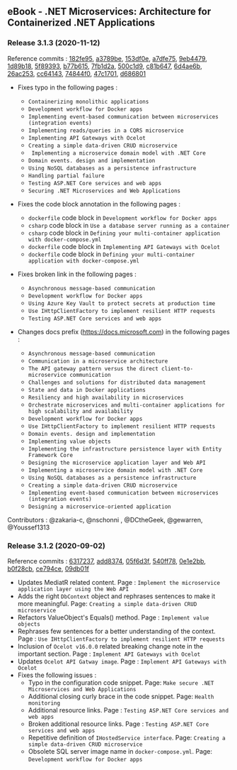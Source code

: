 ## eBook -  .NET Microservices: Architecture for Containerized .NET Applications

### Release 3.1.3 (2020-11-12)

Reference commits : [182fe95](https://github.com/dotnet/docs/commit/182fe95571393d39e0ad212c1e46acfacd7db8db), [a3789be](https://github.com/dotnet/docs/commit/a3789bebfb63217822a6ad795b6cdd3bb2f7f16e), [153df0e](https://github.com/dotnet/docs/commit/153df0eaf4f6acd340e77818c6b617d9e554f004), [a7dfe75](https://github.com/dotnet/docs/commit/a7dfe75ff89818f789a975435ccc5f0070c9e802), [9eb4479](https://github.com/dotnet/docs/commit/9eb44793999083daad6984cb37600c48e441b33d), [1d89b18](https://github.com/dotnet/docs/commit/1d89b18e15c33be746ba917485c1f53f8cf43c5a), [5f89393](https://github.com/dotnet/docs/commit/5f89393b25287a945033197474ac0a9540013853), [b77b615](https://github.com/dotnet/docs/commit/b77b615d4b45334905c6e9dfa6b165abbcabc7d5), [7fb1d2a](https://github.com/dotnet/docs/commit/7fb1d2a37828076c628607c43a7cabb58de9c343), [500c1d9](https://github.com/dotnet/docs/commit/500c1d90ffa18783bb0ab9f0494922a36bdfc1b8), [c81b647](https://github.com/dotnet/docs/commit/c81b647359dc9dd42b6a1d71b0ccf1caf113bb77), [6d4ae6b](https://github.com/dotnet/docs/commit/6d4ae6bd7055b3fe2ba3fe975db922c42a0c0c93), [26ac253](https://github.com/dotnet/docs/commit/26ac25314bfa8e2dc478484d6fbe7d44034e3672), [cc64143](https://github.com/dotnet/docs/commit/cc64143cb9e691d7668621429a96a167cf022214), [74844f0](https://github.com/dotnet/docs/commit/74844f077d685edd64a62ff8b6046f0cdb0299be), [47c1701](https://github.com/dotnet/docs/commit/47c17014d387be519cb5ab261b5db479263b7c0a), [d686801](https://github.com/dotnet/docs/commit/d68680132dade062859e052c4841ac422139c82f)

- Fixes typo in the following pages : 
    - `Containerizing monolithic applications`
    - `Development workflow for Docker apps`
    - `Implementing event-based communication between microservices (integration events)`
    - `Implementing reads/queries in a CQRS microservice`
    - `Implementing API Gateways with Ocelot`
    - `Creating a simple data-driven CRUD microservice`
    - ` Implementing a microservice domain model with .NET Core`
    - `Domain events. design and implementation`
    - `Using NoSQL databases as a persistence infrastructure`
    - `Handling partial failure`
    - `Testing ASP.NET Core services and web apps`
    - `Securing .NET Microservices and Web Applications`


- Fixes the code block annotation in the following pages :
    - `dockerfile` code block in `Development workflow for Docker apps`
    - `csharp` code block in `Use a database server running as a container`
    - `csharp` code block in `Defining your multi-container application with docker-compose.yml`
    - `dockerfile` code block in `Implementing API Gateways with Ocelot`
    - `dockerfile` code block in `Defining your multi-container application with docker-compose.yml`

- Fixes broken link in the following pages :
    - `Asynchronous message-based communication`
    - `Development workflow for Docker apps`
    - `Using Azure Key Vault to protect secrets at production time`
    - `Use IHttpClientFactory to implement resilient HTTP requests`
    - `Testing ASP.NET Core services and web apps`

- Changes docs prefix (https://docs.microsoft.com) in the following pages :
    - `Asynchronous message-based communication`
    - `Communication in a microservice architecture`
    - `The API gateway pattern versus the direct client-to-microservice communication`
    - `Challenges and solutions for distributed data management`
    - `State and data in Docker applications`
    - `Resiliency and high availability in microservices`
    - `Orchestrate microservices and multi-container applications for high scalability and availability`    
    - `Development workflow for Docker apps`
    - `Use IHttpClientFactory to implement resilient HTTP requests`
    - `Domain events. design and implementation`
    - `Implementing value objects`
    - `Implementing the infrastructure persistence layer with Entity Framework Core`
    - `Designing the microservice application layer and Web API`
    - `Implementing a microservice domain model with .NET Core`
    - `Using NoSQL databases as a persistence infrastructure`
    - `Creating a simple data-driven CRUD microservice`
    - `Implementing event-based communication between microservices (integration events)`
    - `Designing a microservice-oriented application`

    

Contributors : @zakaria-c, @nschonni , @DCtheGeek, @gewarren, @Youssef1313

### Release 3.1.2 (2020-09-02)

Reference commits : [6317237](https://github.com/dotnet/docs/pull/19901/commits/63172377dfad02406ff73dd83bf4c709ee2985c6), [add8374](https://github.com/dotnet/docs/pull/20332/commits/add8374835f7dff4569ddd8301261b727e54b839), [05f6d3f](https://github.com/dotnet/docs/pull/20359/commits/05f6d3f4240684c53ae4ddabded2fae1c1aaed52), [540ff78](https://github.com/dotnet/docs/pull/19315/commits/540ff78fe7e94aad24eae90d2e14acf9176bb94a), [0e1e2bb](https://github.com/dotnet/docs/pull/20006/commits/0e1e2bb0f48b469deaba882fb695e9d86f812c8f), [b0f28cb](https://github.com/dotnet/docs/pull/20131/commits/b0f28cb9204ba982b1b022359946edc80b042daf), [ce794ce](https://github.com/dotnet/docs/pull/19980/commits/ce794ce5f18592a5f5a3e8b8f4d475b7c4fb6b7b), [09db01f](https://github.com/dotnet/docs/pull/20412/commits/09db01f7d02c52dbeac15aa4888a599d94d99dc7)

- Updates MediatR related content. Page : `Implement the microservice application layer using the Web API`
- Adds the right `DbContext` object and rephrases sentences to make it more meaningful. Page: `Creating a simple data-driven CRUD microservice`
- Refactors ValueObject's Equals() method. Page : `Implement value objects`
- Rephrases few sentences for a better understanding of the context. Page : `Use IHttpClientFactory to implement resilient HTTP requests`
- Inclusion of `Ocelot v16.0.0` related breaking change note in the important section. Page : `Implement API Gateways with Ocelot`
- Updates `Ocelot API Gatway image`. Page : `Implement API Gateways with Ocelot`
- Fixes the following issues :
    - Typo in the configuration code snippet. Page: `Make secure .NET Microservices and Web Applications`
    - Additional closing curly brace in the code snippet. Page: `Health monitoring`
    - Additional resource links. Page : `Testing ASP.NET Core services and web apps`
    - Broken additional resource links. Page : `Testing ASP.NET Core services and web apps`
    - Repetitive definition of `IHostedService interface`. Page: `Creating a simple data-driven CRUD microservice`
    - Obsolete SQL server image name in `docker-compose.yml`. Page: `Development workflow for Docker apps`

